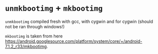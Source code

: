 <h1><code>unmkbootimg</code> + <code>mkbootimg</code></h1>


<code>unmkbootimg</code> compiled fresh with gcc, with cygwin and for cygwin (should not be ran through windows!)

<code>mkbootimg</code> is taken from here <a href="https://android.googlesource.com/platform/system/core/+/android-7.1.2_r33/mkbootimg">https://android.googlesource.com/platform/system/core/+/android-7.1.2_r33/mkbootimg</a>.